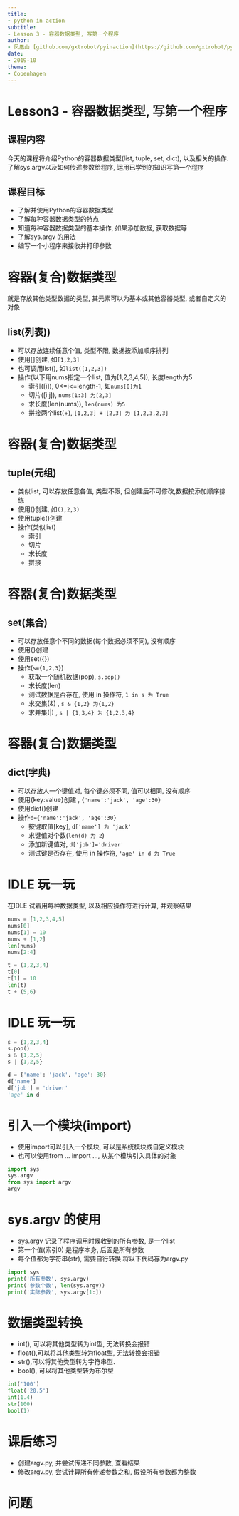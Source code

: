 ```yaml
---
title:
- python in action
subtitle:
- Lesson 3 - 容器数据类型, 写第一个程序
author:
- 凤凰山 [github.com/gxtrobot/pyinaction](https://github.com/gxtrobot/pyinaction)
date:
- 2019-10
theme:
- Copenhagen
---
```


# Lesson3 - 容器数据类型, 写第一个程序

## 课程内容
今天的课程将介绍Python的容器数据类型(list, tuple, set, dict), 以及相关的操作.
了解sys.argv以及如何传递参数给程序, 运用已学到的知识写第一个程序

## 课程目标
- 了解并使用Python的容器数据类型
- 了解每种容器数据类型的特点
- 知道每种容器数据类型的基本操作, 如果添加数据, 获取数据等
- 了解sys.argv 的用法
- 编写一个小程序来接收并打印参数

# 容器(复合)数据类型
就是存放其他类型数据的类型, 其元素可以为基本或其他容器类型, 或者自定义的对象

## list(列表))
  - 可以存放连续任意个值, 类型不限, 数据按添加顺序排列
  - 使用[]创建, 如`[1,2,3]`
  - 也可调用list(), 如`list([1,2,3])`
  - 操作(以下用nums指定一个list, 值为[1,2,3,4,5]), 长度length为5
    + 索引([i]), 0<=i<=length-1, 如`nums[0]为1`
    + 切片([i:j]), `nums[1:3] 为[2,3]`
    + 求长度(len(nums)), `len(nums) 为5`
    + 拼接两个list(+), `[1,2,3] + [2,3] 为 [1,2,3,2,3]`

# 容器(复合)数据类型
## tuple(元组)
  - 类似list, 可以存放任意各值, 类型不限, 但创建后不可修改,数据按添加顺序排练
  - 使用()创建, 如`(1,2,3)`
  - 使用tuple()创建
  - 操作(类似list)
    + 索引
    + 切片
    + 求长度
    + 拼接

# 容器(复合)数据类型
## set(集合)
  - 可以存放任意个不同的数据(每个数据必须不同), 没有顺序
  - 使用{}创建
  - 使用set({})
  - 操作(`s={1,2,3}`)
    + 获取一个随机数据(pop), `s.pop()`
    + 求长度(len)
    + 测试数据是否存在, 使用 in 操作符,  `1 in s 为 True`
    + 求交集(&) , `s & {1,2} 为{1,2}`
    + 求并集(|) , `s | {1,3,4} 为 {1,2,3,4}`

# 容器(复合)数据类型
## dict(字典)
  - 可以存放人一个键值对, 每个键必须不同, 值可以相同, 没有顺序
  - 使用{key:value}创建 , `{'name':'jack', 'age':30}`
  - 使用dict()创建
  - 操作`d={'name':'jack', 'age':30}`
    + 按键取值[key], `d['name'] 为 'jack'`
    + 求键值对个数(`len(d) 为 2`)
    + 添加新键值对, `d['job']='driver'`
    + 测试键是否存在, 使用 in 操作符, `'age' in d 为 True`


# IDLE 玩一玩
在IDLE 试着用每种数据类型, 以及相应操作符进行计算, 并观察结果
```python
nums = [1,2,3,4,5]
nums[0]
nums[1] = 10
nums + [1,2]
len(nums)
nums[2:4]

t = (1,2,3,4)
t[0]
t[1] = 10
len(t)
t + (5,6)
```

# IDLE 玩一玩

```python
s = {1,2,3,4}
s.pop()
s & {1,2,5}
s | {1,2,5}

d = {'name': 'jack', 'age': 30}
d['name']
d['job'] = 'driver'
'age' in d

```

# 引入一个模块(import)
- 使用import可以引入一个模块, 可以是系统模块或自定义模块
- 也可以使用from ... import ..., 从某个模块引入具体的对象

```python
import sys
sys.argv
from sys import argv
argv
```

# sys.argv 的使用

- sys.argv 记录了程序调用时候收到的所有参数, 是一个list
- 第一个值(索引0) 是程序本身, 后面是所有参数
- 每个值都为字符串(str), 需要自行转换
将以下代码存为argv.py
```python
import sys
print('所有参数', sys.argv)
print('参数个数', len(sys.argv))
print('实际参数', sys.argv[1:])
```

# 数据类型转换
- int(), 可以将其他类型转为int型, 无法转换会报错
- float(),可以将其他类型转为float型, 无法转换会报错
- str(),可以将其他类型转为字符串型、
- bool(), 可以将其他类型转为布尔型
```python
int('100')
float('20.5')
int(1.4)
str(100)
bool(1)
```
# 课后练习

- 创建argv.py, 并尝试传递不同参数, 查看结果
- 修改argv.py, 尝试计算所有传递参数之和, 假设所有参数都为整数

# 问题

